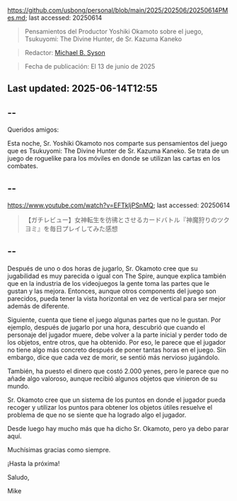 https://github.com/usbong/personal/blob/main/2025/202506/20250614PMes.md; last accessed: 20250614

> Pensamientos del Productor Yoshiki Okamoto sobre el juego, Tsukuyomi: The Divine Hunter, de Sr. Kazuma Kaneko

> Redactor: [Michael B. Syson](https://www.linkedin.com/in/michaelsyson/)

> Fecha de publicación: El 13 de junio de 2025

## Last updated: 2025-06-14T12:55

## --

Queridos amigos:

Esta noche, Sr. Yoshiki Okamoto nos comparte sus pensamientos del juego que es Tsukuyomi: The Divine Hunter de Sr. Kazuma Kaneko. Se trata de un juego de roguelike para los móviles en donde se utilizan las cartas en los combates.

## --

https://www.youtube.com/watch?v=EFTkljPSnMQ; last accessed: 20250614

> 【ガチレビュー】女神転生を彷彿とさせるカードバトル『神魔狩りのツクヨミ』を毎日プレイしてみた感想

## --

Después de uno o dos horas de jugarlo, Sr. Okamoto cree que su jugabilidad es muy parecida o igual con The Spire, aunque explica también que en la industria de los videojuegos la gente toma las partes que le gustan y las mejora. Entonces, aunque otros components del juego son parecidos, pueda tener la vista horizontal en vez de vertical para ser mejor además de diferente.

Siguiente, cuenta que tiene el juego algunas partes que no le gustan. Por ejemplo, después de jugarlo por una hora, descubrió que cuando el personaje del jugador muere, debe volver a la parte inicial y perder todo de los objetos, entre otros, que ha obtenido. Por eso, le parece que el jugador no tiene algo más concreto después de poner tantas horas en el juego. Sin embargo, dice que cada vez de morir, se sentió más nervioso jugándolo.

También, ha puesto el dinero que costó 2.000 yenes, pero le parece que no añade algo valoroso, aunque recibió algunos objetos que vinieron de su mundo.

Sr. Okamoto cree que un sistema de los puntos en donde el jugador pueda recoger y utilizar los puntos para obtener los objetos útiles resuelve el problema de que no se siente que ha logrado algo el jugador.

Desde luego hay mucho más que ha dicho Sr. Okamoto, pero ya debo parar aquí.

Muchísimas gracias como siempre.

¡Hasta la próxima!

Saludo,

Mike